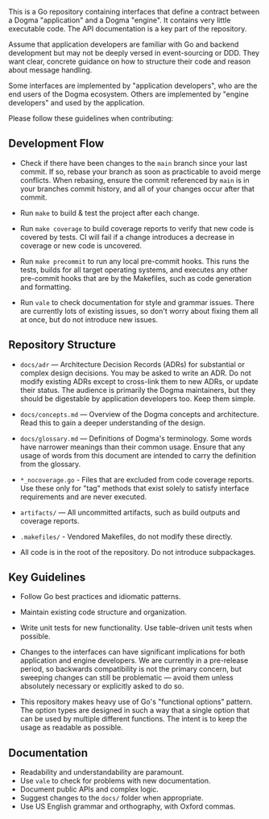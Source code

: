 <!-- vale off -->

This is a Go repository containing interfaces that define a contract between a
Dogma "application" and a Dogma "engine". It contains very little executable
code. The API documentation is a key part of the repository.

Assume that application developers are familiar with Go and backend development
but may not be deeply versed in event-sourcing or DDD. They want clear,
concrete guidance on how to structure their code and reason about message
handling.

Some interfaces are implemented by "application developers", who are the end
users of the Dogma ecosystem. Others are implemented by "engine developers" and
used by the application.

Please follow these guidelines when contributing:

## Development Flow

- Check if there have been changes to the `main` branch since your last commit.
  If so, rebase your branch as soon as practicable to avoid merge conflicts.
  When rebasing, ensure the commit referenced by `main` is in your branches
  commit history, and all of your changes occur after that commit.

- Run `make` to build & test the project after each change.

- Run `make coverage` to build coverage reports to verify that new code is
  covered by tests. CI will fail if a change introduces a decrease in
  coverage or new code is uncovered.

- Run `make precommit` to run any local pre-commit hooks. This runs the tests,
  builds for all target operating systems, and executes any other pre-commit
  hooks that are by the Makefiles, such as code generation and formatting.

- Run `vale` to check documentation for style and grammar issues. There are
  currently lots of existing issues, so don't worry about fixing them all at
  once, but do not introduce new issues.

## Repository Structure

- `docs/adr` — Architecture Decision Records (ADRs) for substantial or complex
  design decisions. You may be asked to write an ADR. Do not modify existing
  ADRs except to cross-link them to new ADRs, or update their status. The
  audience is primarily the Dogma maintainers, but they should be digestable by
  application developers too. Keep them simple.

- `docs/concepts.md` — Overview of the Dogma concepts and architecture. Read
  this to gain a deeper understanding of the design.

- `docs/glossary.md` — Definitions of Dogma's terminology. Some words have
  narrower meanings than their common usage. Ensure that any usage of words from
  this document are intended to carry the definition from the glossary.

- `*_nocoverage.go` - Files that are excluded from code coverage reports. Use
  these only for "tag" methods that exist solely to satisfy interface
  requirements and are never executed.

- `artifacts/` — All uncommitted artifacts, such as build outputs and coverage
  reports.

- `.makefiles/` - Vendored Makefiles, do not modify these directly.
- All code is in the root of the repository. Do not introduce subpackages.

## Key Guidelines

- Follow Go best practices and idiomatic patterns.

- Maintain existing code structure and organization.

- Write unit tests for new functionality. Use table-driven unit tests when possible.

- Changes to the interfaces can have significant implications for both
  application and engine developers. We are currently in a pre-release period,
  so backwards compatibility is not the primary concern, but sweeping changes
  can still be problematic — avoid them unless absolutely necessary or
  explicitly asked to do so.

- This repository makes heavy use of Go's "functional options" pattern. The
  option types are designed in such a way that a single option that can be used
  by multiple different functions. The intent is to keep the usage as readable
  as possible.

## Documentation

- Readability and understandability are paramount.
- Use `vale` to check for problems with new documentation.
- Document public APIs and complex logic.
- Suggest changes to the `docs/` folder when appropriate.
- Use US English grammar and orthography, with Oxford commas.
